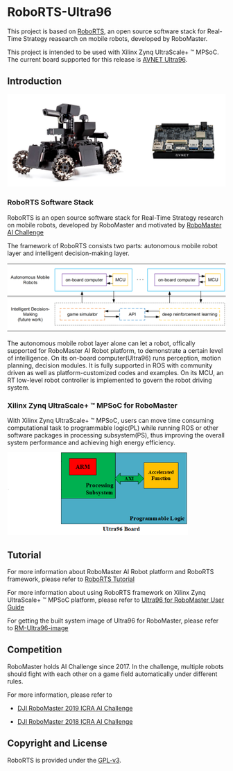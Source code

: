 # RoboRTS-Ultra96
This project is based on [RoboRTS](https://github.com/RoboMaster/RoboRTS), an open source software stack for Real-Time Strategy reasearch on mobile robots, developed by RoboMaster. 

This project is intended to be used with Xilinx Zynq UltraScale+ ™ MPSoC. The current board supported for this release is [AVNET Ultra96](https://www.96boards.org/product/ultra96/). 

## Introduction

<img src="images/robot_ultra96.jpg" style="zoom:100%;display: inline-block; float:middle"/>

### RoboRTS Software Stack

RoboRTS is an open source software stack for Real-Time Strategy research on mobile robots, developed by RoboMaster and motivated by [RoboMaster AI Challenge](#competition)

The framework of RoboRTS consists two parts: autonomous mobile robot layer and intelligent decision-making layer.

<img src="images/system.png" style="zoom:80%;display: inline-block; float:middle"/>

The autonomous mobile robot layer alone can let a robot, offically supported for RoboMaster AI Robot platform, to demonstrate a certain level of intelligence. On its on-board computer(Ultra96) runs perception, motion planning, decision modules. It is fully supported in ROS with community driven as well as platform-customized codes and examples. On its MCU, an RT low-level robot controller is implemented to govern the robot driving system.

### Xilinx Zynq UltraScale+ ™ MPSoC for RoboMaster

With Xilinx Zynq UltraScale+ ™ MPSoC, users can move time consuming computational task to programmable logic(PL) while running ROS or other software packages in processing subsystem(PS), thus improving the overall system performance and achieving high energy efficiency.

<img src="images/User_Guide_Design_Topo.png" style="zoom:70%;display: inline-block; float:middle"/>

## Tutorial

For more information about RoboMaster AI Robot platform and RoboRTS framework, please refer to [RoboRTS Tutorial](https://robomaster.github.io/RoboRTS-Tutorial/#/)

For more information about using RoboRTS framework on Xilinx Zynq UltraScale+ ™ MPSoC platform, please refer to [Ultra96 for RoboMaster User Guide](https://weiyi0207.gitbook.io/ultra96-for-robomaster-user-guide/)

For getting the built system image of Ultra96 for RoboMaster, please refer to [RM-Ultra96-image](https://github.com/weiyi0207/RM-Ultra96-image) 

## Competition

RoboMaster holds AI Challenge since 2017. In the challenge, multiple robots should fight with each other on a game field automatically under different rules.

For more information, please refer to

- [DJI RoboMaster 2019 ICRA AI Challenge](https://icra2019.org/competitions/dji-robomaster-ai-challenge)

- [DJI RoboMaster 2018 ICRA AI Challenge](https://icra2018.org/dji-robomaster-ai-challenge/)

## Copyright and License

RoboRTS is provided under the [GPL-v3](COPYING).
